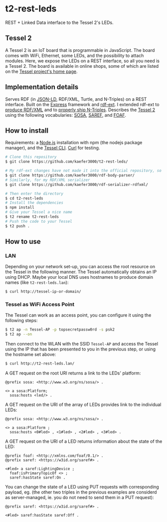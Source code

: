 # t2-rest-leds
REST + Linked Data interface to the Tessel 2's LEDs.

## Tessel 2
A Tessel 2 is an IoT board that is programmable in JavaScript.
The board comes with WiFi, Ethernet, some LEDs, and the possibility to attach modules.
Here, we expose the LEDs on a REST interface, so all you need is a Tessel 2.
The board is available in online shops, some of which are listed on the [Tessel project's home page](http://tessel.io/).

## Implementation details
Serves RDF (in [JSON-LD](http://json-ld.org/), RDF/XML, Turtle, and N-Triples) on a REST interface. Built on the [Express](http://expressjs.com/) framework and [rdf-ext](http://github.com/rdf-ext). I extended rdf-ext to [produce RDF/XML](https://github.com/kaefer3000/rdf-serializer-rdfxml/) and to [properly ship N-Triples](https://github.com/kaefer3000/rdf-body-parser/). Describes the [Tessel 2](http://tessel.io/) using the following vocabularies: [SOSA](http://w3c.github.io/sdw/ssn/), [SAREF](http://ontology.tno.nl/saref/), and [FOAF](http://xmlns.com/foaf/0.1/).

## How to install
Requirements: a [Node.js](https://nodejs.org/) installation with npm (the nodejs package manager), and the [Tessel CLI](https://tessel.github.io/t2-start/). [Curl](http://curl.haxx.se/) for testing.
```bash
# Clone this repository
$ git clone https://github.com/kaefer3000/t2-rest-leds/

# My rdf-ext changes have not made it into the official repository, so get my version of rdf-body-parser:
$ git clone https://github.com/kaefer3000/rdf-body-parser/
# Similarly, for my RDF/XML serializer
$ git clone https://github.com/kaefer3000/rdf-serializer-rdfxml/

# Then enter the directory
$ cd t2-rest-leds
# Install the dependencies
$ npm install
# Give your Tessel a nice name
$ t2 rename t2-rest-leds
# Push the code to your Tessel
$ t2 push .
```

## How to use
### LAN
Depending on your network set-up, you can access the root resource on the Tessel in the following manner.
The Tessel automatically obtains an IP using DHCP.
Maybe your local DNS uses hostnames to produce domain names (like `t2-rest-leds.lan`):
```bash
$ curl http://tessel-ip-or-domain/
```
### Tessel as WiFi Access Point
The Tessel can work as an access point, you can configure it using the following steps:
```bash
$ t2 ap -n Tessel-AP -p topsecretpassw0rd -s psk2
$ t2 ap --on
```
Then connect to the WLAN with the SSID `Tessel-AP` and access the Tessel using the IP that has been presented to you in the previous step, or using the hostname set above:
```bash
$ curl http://t2-rest-leds.lan/
```

A GET request on the root URI returns a link to the LEDs' platform:
```turtle
@prefix sosa: <http://www.w3.org/ns/sosa/> .

<> a sosa:Platform;
  sosa:hosts <led/> .
```

A GET request on the URI of the array of LEDs provides link to the individual LEDs:
```turtle
@prefix sosa: <http://www.w3.org/ns/sosa/> .

<> a sosa:Platform ; 
  sosa:hosts <0#led> , <1#led> , <2#led> , <3#led> .
```

A GET request on the URI of a LED returns information about the state of the LED:
```turtle
@prefix foaf: <http://xmlns.com/foaf/0.1/> .
@prefix saref: <https://w3id.org/saref#> .

<#led> a saref:LightingDevice ; 
  foaf:isPrimaryTopicOf <> ;
  saref:hasState saref:On .
```

You can change the state of a LED using PUT requests with corresponding payload, eg. (the other two triples in the previous examples are considerd as server-managed, ie. you do not need to send them in a PUT request):
```turtle
@prefix saref: <https://w3id.org/saref#> .

<#led> saref:hasState saref:Off .
```

